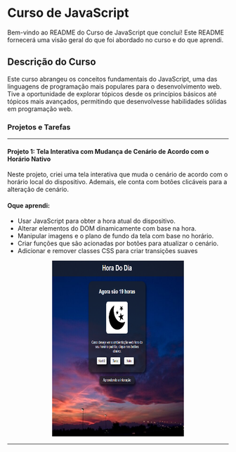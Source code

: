 # Curso de JavaScript

Bem-vindo ao README do Curso de JavaScript que concluí! Este README fornecerá uma visão geral do que foi abordado no curso e do que aprendi.

## Descrição do Curso

Este curso abrangeu os conceitos fundamentais do JavaScript, uma das linguagens de programação mais populares para o desenvolvimento web. Tive a oportunidade de explorar tópicos desde os princípios básicos até tópicos mais avançados, permitindo que desenvolvesse habilidades sólidas em programação web.

### Projetos e Tarefas
---
#### Projeto 1: Tela Interativa com Mudança de Cenário de Acordo com o Horário Nativo
Neste projeto, criei uma tela interativa que muda o cenário de acordo com o horário local do dispositivo. Ademais, ele conta com botões clicáveis para a alteração de cenário.

#### Oque aprendi: 
- Usar JavaScript para obter a hora atual do dispositivo.
- Alterar elementos do DOM dinamicamente com base na hora.
- Manipular imagens e o plano de fundo da tela com base no horário.
- Criar funções que são acionadas por botões para atualizar o cenário.
- Adicionar e remover classes CSS para criar transições suaves

<p align="center">
  <img width="300" height="400" src="Readmeimage/Projeto1.PNG">
</p>

---
